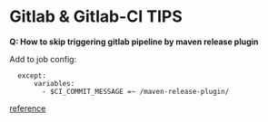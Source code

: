 # Gitlab & Gitlab-CI TIPS

**Q: How to skip triggering gitlab pipeline by maven release plugin**

Add to job config: 
  ~~~
    except:
        variables:
          - $CI_COMMIT_MESSAGE =~ /maven-release-plugin/
  ~~~
 [reference](https://docs.gitlab.com/ee/ci/yaml/#onlyvariablesexceptvariables)
